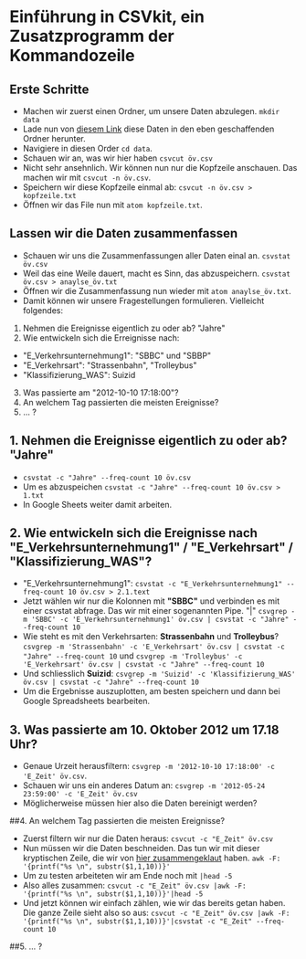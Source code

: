 # Einführung in CSVkit, ein Zusatzprogramm der Kommandozeile

## Erste Schritte
- Machen wir zuerst einen Ordner, um unsere Daten abzulegen. ```mkdir data```
- Lade nun von [diesem Link](https://www.dropbox.com/s/5yjqzng4dwevjii/%C3%B6v.csv?dl=0) diese Daten in den eben geschaffenden Ordner herunter.
- Navigiere in diesen Order ```cd data```.
- Schauen wir an, was wir hier haben ```csvcut öv.csv```
- Nicht sehr ansehnlich. Wir können nun nur die Kopfzeile anschauen. Das machen wir mit ```csvcut -n öv.csv```.
- Speichern wir diese Kopfzeile einmal ab: ```csvcut -n öv.csv > kopfzeile.txt```
- Öffnen wir das File nun mit ```atom kopfzeile.txt```.

## Lassen wir die Daten zusammenfassen
- Schauen wir uns die Zusammenfassungen aller Daten einal an. ```csvstat öv.csv```
- Weil das eine Weile dauert, macht es Sinn, das abzuspeichern. ```csvstat öv.csv > anaylse_öv.txt```
- Öffnen wir die Zusammenfassung nun wieder mit ```atom anaylse_öv.txt```.
- Damit können wir unsere Fragestellungen formulieren. Vielleicht folgendes:

1. Nehmen die Ereignisse eigentlich zu oder ab? "Jahre"
2. Wie entwickeln sich die Erreignisse nach:
  - "E_Verkehrsunternehmung1": "SBBC" und "SBBP"
  - "E_Verkehrsart": "Strassenbahn", "Trolleybus"
  - "Klassifizierung_WAS": Suizid
3. Was passierte am "2012-10-10 17:18:00"?
4. An welchem Tag passierten die meisten Ereignisse?
5. ... ?

## 1. Nehmen die Ereignisse eigentlich zu oder ab? "Jahre"

- ```csvstat -c "Jahre" --freq-count 10 öv.csv```
- Um es abzuspeichen ```csvstat -c "Jahre" --freq-count 10 öv.csv > 1.txt```
- In Google Sheets weiter damit arbeiten.

## 2. Wie entwickeln sich die Ereignisse nach "E_Verkehrsunternehmung1" / "E_Verkehrsart" / "Klassifizierung_WAS"?

- "E_Verkehrsunternehmung1": ```csvstat -c "E_Verkehrsunternehmung1" --freq-count 10 öv.csv > 2.1.text```
- Jetzt wählen wir nur die Kolonnen mit **"SBBC"** und verbinden es mit einer csvstat abfrage. Das wir mit einer sogenannten Pipe. "|" ```csvgrep -m 'SBBC' -c 'E_Verkehrsunternehmung1' öv.csv | csvstat -c "Jahre" --freq-count 10```
- Wie steht es mit den Verkehrsarten: **Strassenbahn** und **Trolleybus**? ```csvgrep -m 'Strassenbahn' -c 'E_Verkehrsart' öv.csv | csvstat -c "Jahre" --freq-count 10``` und ```csvgrep -m 'Trolleybus' -c 'E_Verkehrsart' öv.csv | csvstat -c "Jahre" --freq-count 10```
- Und schliesslich **Suizid**: ```csvgrep -m 'Suizid' -c 'Klassifizierung_WAS' öv.csv | csvstat -c "Jahre" --freq-count 10```
- Um die Ergebnisse auszuplotten, am besten speichern und dann bei Google Spreadsheets bearbeiten.

## 3. Was passierte am 10. Oktober 2012 um 17.18 Uhr?

- Genaue Urzeit herausfiltern: ```csvgrep -m '2012-10-10 17:18:00' -c 'E_Zeit' öv.csv```.
- Schauen wir uns ein anderes Datum an: ```csvgrep -m '2012-05-24 23:59:00' -c 'E_Zeit' öv.csv```
- Möglicherweise müssen hier also die Daten bereinigt werden?

##4. An welchem Tag passierten die meisten Ereignisse?

- Zuerst filtern wir nur die Daten heraus: ```csvcut -c "E_Zeit" öv.csv```
- Nun müssen wir die Daten beschneiden. Das tun wir mit dieser kryptischen Zeile, die wir von [hier zusammengeklaut](https://www.ibm.com/developerworks/aix/library/au-unixtext/index.html) haben. ```awk -F: '{printf("%s \n", substr($1,1,10))}'```
- Um zu testen arbeiteten wir am Ende noch mit ```|head -5```
- Also alles zusammen: ```csvcut -c "E_Zeit" öv.csv |awk -F: '{printf("%s \n", substr($1,1,10))}'|head -5```
- Und jetzt können wir einfach zählen, wie wir das bereits getan haben. Die ganze Zeile sieht also so aus: ```csvcut -c "E_Zeit" öv.csv |awk -F: '{printf("%s \n", substr($1,1,10))}'|csvstat -c "E_Zeit" --freq-count 10```

##5. ... ?

